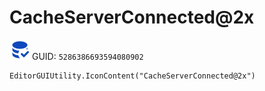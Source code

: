 # CacheServerConnected@2x
![](/img/CacheServerConnected@2x.png)
GUID: `5286386693594080902`
```
EditorGUIUtility.IconContent("CacheServerConnected@2x")
```
